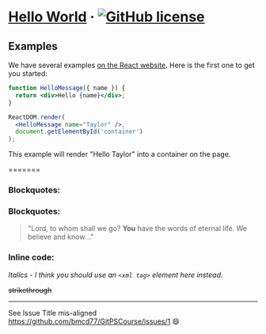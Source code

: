 # [Hello  World](https://reactjs.org/) &middot; [![GitHub license](https://img.shields.io/badge/license-MIT-blue.svg)](https://github.com/bmcd77/GitPSCourse/blob/master/LICENSE)


## Examples

We have several examples [on the React website](https://reactjs.org/). Here is the first one to get you started:

```jsx
function HelloMessage({ name }) {
  return <div>Hello {name}</div>;
}

ReactDOM.render(
  <HelloMessage name="Taylor" />,
  document.getElementById('container')
);
```

This example will render "Hello Taylor" into a container on the page.


=======

### Blockquotes:


### Blockquotes:
 
> "Lord, to whom shall we go? 
> **You** have the words of eternal life. We believe and know .."

### Inline code:

*Italics - I think you should use an*
*`<xml tag>` element here instead.*

~~strikethrough~~

---

See Issue Title mis-aligned https://github.com/bmcd77/GitPSCourse/issues/1 :smile:




